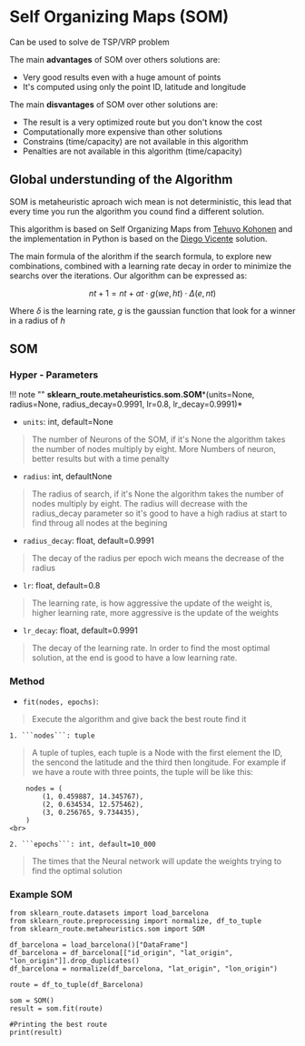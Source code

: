 # Self Organizing Maps (SOM)

Can be used to solve de TSP/VRP problem

The main **advantages** of SOM over others solutions are:
* Very good results even with a huge amount of points
* It's computed using only the point ID, latitude and longitude

The main **disvantages** of SOM over other solutions are:
*  The result is a very optimized route but you don't know the cost
*  Computationally more expensive than other solutions
*  Constrains (time/capacity) are not available in this algorithm 
*  Penalties are not available in this algorithm (time/capacity)

## Global understunding of the Algorithm
SOM is metaheuristic aproach wich mean is not deterministic, this lead that every time you run the algorithm you cound find a different solution.

This algorithm is based on Self Organizing Maps from [Tehuvo Kohonen](https://sci2s.ugr.es/keel/pdf/algorithm/articulo/1990-Kohonen-PIEEE.pdf) and the implementation in Python is based on the [Diego Vicente](https://diego.codes/post/som-tsp/) solution.  

The main formula of the alorithm if the search formula, to explore new combinations, combined with a learning rate decay in order to minimize the searchs over the iterations. Our algorithm can be expressed as:

$$nt+1=nt+αt⋅g(we,ht)⋅Δ(e,nt)$$

Where $\delta$ is the learning rate, $g$ is the gaussian function that look for a winner in a radius of $h$ 


## SOM

### Hyper - Parameters

!!! note ""
    **sklearn_route.metaheuristics.som.SOM***(units=None, radius=None, radius_decay=0.9991, lr=0.8, lr_decay=0.9991)*


 
* ```units```: int, default=None
>The number of Neurons of the SOM, if it's None the algorithm takes the number of nodes multiply by eight. More Numbers of neuron, better results but with a time penalty
* ```radius```: int, defaultNone
>The radius of search, if it's None the algorithm takes the number of nodes multiply by eight. The radius will decrease with the radius_decay parameter so it's good to have a high
radius at start to find throug all nodes at the begining
* ```radius_decay```: float, default=0.9991
>The decay of the radius per epoch wich means the decrease of the radius
* ```lr```: float, default=0.8
>The learning rate, is how aggressive the update of the weight is, higher learning rate, more
    aggressive is the update of the weights

* ```lr_decay```: float, default=0.9991
>The decay of the learning rate. In order to find the most optimal solution, at the end is good to have a low learning rate.

### Method

* ```fit(nodes, epochs)```:
>Execute the algorithm and give back the best route find it

    1. ```nodes```: tuple
>A tuple of tuples, each tuple is a Node with the first element the ID, the sencond the latitude
        and the third then longitude. For example if we have a route with three points, the tuple will
        be like this:

        nodes = (  
            (1, 0.459887, 14.345767),  
            (2, 0.634534, 12.575462),  
            (3, 0.256765, 9.734435),  
        )  
    <br>

    2. ```epochs```: int, default=10_000
>The times that the Neural network will update the weights trying to find the optimal solution

### Example SOM 

```
from sklearn_route.datasets import load_barcelona
from sklearn_route.preprocessing import normalize, df_to_tuple
from sklearn_route.metaheuristics.som import SOM

df_barcelona = load_barcelona()["DataFrame"]
df_barcelona = df_barcelona[["id_origin", "lat_origin", "lon_origin"]].drop_duplicates()
df_barcelona = normalize(df_barcelona, "lat_origin", "lon_origin")

route = df_to_tuple(df_Barcelona)

som = SOM()
result = som.fit(route)

#Printing the best route
print(result)
```
